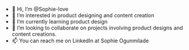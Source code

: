 - 👋 Hi, I’m @Sophie-love
- 👀 I’m interested in product designing and content creation
- 🌱 I’m currently learning product design
- 💞️ I’m looking to collaborate on projects involving product designs and content creations.
- 📫 You can reach me on LinkedIn at Sophie Ogunmilade

<!---
Sophie-love/Sophie-love is a ✨ special ✨ repository because its `README.md` (this file) appears on your GitHub profile.
You can click the Preview link to take a look at your changes.
--->
